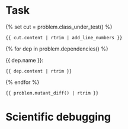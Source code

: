 # Task

{% set cut = problem.class_under_test() %}
```{{ cut.language }} {{ cut.name }}
{{ cut.content | rtrim | add_line_numbers }}
```
{% for dep in problem.dependencies() %}

{{ dep.name }}:
```{{ dep.language }} {{ dep.name }}
{{ dep.content | rtrim }}
```
{% endfor %}

```diff mutant.diff
{{ problem.mutant_diff() | rtrim }}
```

# Scientific debugging
